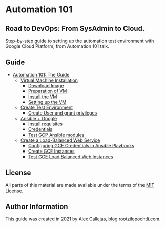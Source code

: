 # Automation 101
## Road to DevOps: From SysAdmin to Cloud. 

Step-by-step guide to setting up the automation test environment with Google Cloud Platform, from Automation 101 talk.

Guide
-------
* [Automation 101: The Guide](https://github.com/rootzilopochtli/automation-101/blob/main/automation-101-guide.adoc)
  * [Virtual Machine Installation](https://github.com/rootzilopochtli/automation-101/blob/main/automation-101-guide.adoc#virtual-machine-installation)
    * [Download Image](https://github.com/rootzilopochtli/automation-101/blob/main/automation-101-guide.adoc#download-image)
    * [Preparation of VM](https://github.com/rootzilopochtli/automation-101/blob/main/automation-101-guide.adoc#preparation-of-vm)
    * [Install the VM](https://github.com/rootzilopochtli/automation-101/blob/main/automation-101-guide.adoc#install-the-vm)
    * [Setting up the VM](https://github.com/rootzilopochtli/automation-101/blob/main/automation-101-guide.adoc#setting-up-the-vm)
  * [Create Test Environment](https://github.com/rootzilopochtli/automation-101/blob/main/automation-101-guide.adoc#create-test-environment)
    * [Create User and grant privileges](https://github.com/rootzilopochtli/automation-101/blob/main/automation-101-guide.adoc#create-user-and-grant-privileges)
  * [Ansible + Google](https://github.com/rootzilopochtli/automation-101/blob/main/automation-101-guide.adoc#ansible-google)
    * [Install requisites](https://github.com/rootzilopochtli/automation-101/blob/main/automation-101-guide.adoc#install-requisites)
    * [Credentials](https://github.com/rootzilopochtli/automation-101/blob/main/automation-101-guide.adoc#credentials)
    * [Test GCP Ansible modules](https://github.com/rootzilopochtli/automation-101/blob/main/automation-101-guide.adoc#test-gcp-ansible-modules)
  * [Create a Load-Balanced Web Service](https://github.com/rootzilopochtli/automation-101/blob/main/automation-101-guide.adoc#create-a-load-balanced-web-service)
    * [Configuring GCE Credentials in Ansible Playbooks](https://github.com/rootzilopochtli/automation-101/blob/main/automation-101-guide.adoc#configuring-gce-credentials-in-ansible-playbooks)
    * [Create GCE Instances](https://github.com/rootzilopochtli/automation-101/blob/main/automation-101-guide.adoc#create-gce-instances)
    * [Test GCE Load Balanced Web Instances](https://github.com/rootzilopochtli/automation-101/blob/main/automation-101-guide.adoc#test-gce-load-balanced-web-instances)

License
-------

All parts of this material are made available under the terms of the [MIT License](LICENSE).

Author Information
------------------

This guide was created in 2021 by [Alex Callejas](https://www.twitter.com/dark_axl), blog [rootzilopochtli.com](https://www.rootzilopochtli.com/).
